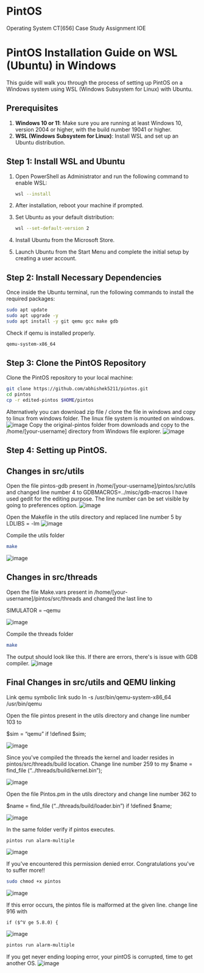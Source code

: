 # PintOS
Operating System CT[656] Case Study Assignment IOE 

# PintOS Installation Guide on WSL (Ubuntu) in Windows

This guide will walk you through the process of setting up PintOS on a Windows system using WSL (Windows Subsystem for Linux) with Ubuntu.

## Prerequisites

1. **Windows 10 or 11**: Make sure you are running at least Windows 10, version 2004 or higher, with the build number 19041 or higher.
2. **WSL (Windows Subsystem for Linux)**: Install WSL and set up an Ubuntu distribution.
   
## Step 1: Install WSL and Ubuntu

1. Open PowerShell as Administrator and run the following command to enable WSL:
    ```bash
    wsl --install
    ```

2. After installation, reboot your machine if prompted.

3. Set Ubuntu as your default distribution:
    ```bash
    wsl --set-default-version 2
    ```

4. Install Ubuntu from the Microsoft Store.

5. Launch Ubuntu from the Start Menu and complete the initial setup by creating a user account.

## Step 2: Install Necessary Dependencies

Once inside the Ubuntu terminal, run the following commands to install the required packages:

```bash
sudo apt update
sudo apt upgrade -y
sudo apt install -y git qemu gcc make gdb
```
Check if qemu is installed properly.
```bash
qemu-system-x86_64
```

## Step 3: Clone the PintOS Repository

Clone the PintOS repository to your local machine:

```sh
git clone https://github.com/abhishek5211/pintos.git
cd pintos
cp -r edited-pintos $HOME/pintos
```
Alternatively you can download zip file / clone the file in windows and copy to linux from windows folder. The linux file system is mounted on windows.
![image](https://github.com/user-attachments/assets/e46ba878-160c-4683-893a-331aa1c5aa95)
Copy the original-pintos folder from downloads and copy to the /home/[your-username] directory from Windows file explorer.
![image](https://github.com/user-attachments/assets/26f6edd6-80e0-453b-8b1b-f439def51dc2)

## Step 4: Setting up PintOS.

## Changes in src/utils 
Open the file pintos-gdb present in /home/[your-username]/pintos/src/utils and changed line number 4 to
GDBMACROS=../misc/gdb-macros
I have used gedit for the editing purpose. The line number can be set visible by going to preferences option.
![image](https://github.com/user-attachments/assets/2454c0dd-8d4e-4c36-806a-3e75a04c5b00)

Open the Makefile in the utils directory and replaced line number 5 by
LDLIBS = -lm
![image](https://github.com/user-attachments/assets/b3445ebf-c77c-4129-92cb-e6bebbc8182b)

Compile the utils folder
```bash
make
```

![image](https://github.com/user-attachments/assets/e3af20f5-a640-4b37-bc7d-c96f1ef47d1a)


## Changes in src/threads

Open the file Make.vars present in /home/[your-username]/pintos/src/threads and changed the last line to

SIMULATOR = –qemu

![image](https://github.com/user-attachments/assets/62a1560f-45a5-4004-87e4-a1c52035d8fe)

Compile the threads folder
```bash
make
```
The output should look like this. If there are errors, there's is issue with GDB compiler.
![image](https://github.com/user-attachments/assets/47408f69-e3c8-4a4c-a1f0-06dc6d5d03f4)

## Final Changes in src/utils and QEMU linking
Link qemu symbolic link
sudo ln -s /usr/bin/qemu-system-x86_64 /usr/bin/qemu


Open the file pintos present in the utils directory and change line number 103 to

$sim = “qemu” if !defined $sim;

![image](https://github.com/user-attachments/assets/f89d539a-1b2d-4881-bdee-30f4a079bda2)

Since you've compiled the threads the kernel and loader resides in pintos/src/threads/build location.
Change line number 259 to
my $name = find_file (“../threads/build/kernel.bin”);

![image](https://github.com/user-attachments/assets/dc1e8b73-3523-4eb1-8587-465b79512276)


Open the file Pintos.pm in the utils directory and change line number 362 to

$name = find_file (“../threads/build/loader.bin”) if !defined $name;

![image](https://github.com/user-attachments/assets/34d4c48a-98bf-42e0-9ba7-c5e0ada2b0f7)


In the same folder verify if pintos executes.
```bash
pintos run alarm-multiple
```
![image](https://github.com/user-attachments/assets/84d07803-e9d6-4cfd-8275-5748e1195aac)

If you've encountered this permission denied error. Congratulations you've to suffer more!!

```bash
sudo chmod +x pintos
```

![image](https://github.com/user-attachments/assets/e7f7c7fe-87af-4003-a23d-a073eb77e47f)

If this error occurs, the pintos file is malformed at the given line. change line 916 with

	if ($^V ge 5.8.0) {
![image](https://github.com/user-attachments/assets/6cd7b9d0-3eff-4e09-89b1-a8c21e30b657)

```bash
pintos run alarm-multiple
```
If you get never ending looping error, your pintOS is corrupted, time to get another OS.
![image](https://github.com/user-attachments/assets/8da558bc-6aa1-4bcd-be4f-8762e078d784)




